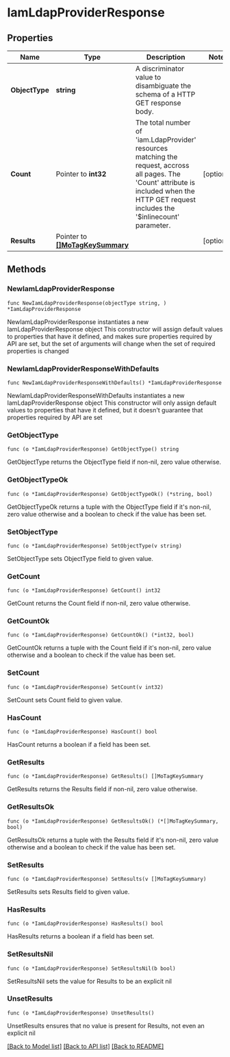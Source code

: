 # IamLdapProviderResponse

## Properties

Name | Type | Description | Notes
------------ | ------------- | ------------- | -------------
**ObjectType** | **string** | A discriminator value to disambiguate the schema of a HTTP GET response body. | 
**Count** | Pointer to **int32** | The total number of &#39;iam.LdapProvider&#39; resources matching the request, accross all pages. The &#39;Count&#39; attribute is included when the HTTP GET request includes the &#39;$inlinecount&#39; parameter. | [optional] 
**Results** | Pointer to [**[]MoTagKeySummary**](MoTagKeySummary.md) |  | [optional] 

## Methods

### NewIamLdapProviderResponse

`func NewIamLdapProviderResponse(objectType string, ) *IamLdapProviderResponse`

NewIamLdapProviderResponse instantiates a new IamLdapProviderResponse object
This constructor will assign default values to properties that have it defined,
and makes sure properties required by API are set, but the set of arguments
will change when the set of required properties is changed

### NewIamLdapProviderResponseWithDefaults

`func NewIamLdapProviderResponseWithDefaults() *IamLdapProviderResponse`

NewIamLdapProviderResponseWithDefaults instantiates a new IamLdapProviderResponse object
This constructor will only assign default values to properties that have it defined,
but it doesn't guarantee that properties required by API are set

### GetObjectType

`func (o *IamLdapProviderResponse) GetObjectType() string`

GetObjectType returns the ObjectType field if non-nil, zero value otherwise.

### GetObjectTypeOk

`func (o *IamLdapProviderResponse) GetObjectTypeOk() (*string, bool)`

GetObjectTypeOk returns a tuple with the ObjectType field if it's non-nil, zero value otherwise
and a boolean to check if the value has been set.

### SetObjectType

`func (o *IamLdapProviderResponse) SetObjectType(v string)`

SetObjectType sets ObjectType field to given value.


### GetCount

`func (o *IamLdapProviderResponse) GetCount() int32`

GetCount returns the Count field if non-nil, zero value otherwise.

### GetCountOk

`func (o *IamLdapProviderResponse) GetCountOk() (*int32, bool)`

GetCountOk returns a tuple with the Count field if it's non-nil, zero value otherwise
and a boolean to check if the value has been set.

### SetCount

`func (o *IamLdapProviderResponse) SetCount(v int32)`

SetCount sets Count field to given value.

### HasCount

`func (o *IamLdapProviderResponse) HasCount() bool`

HasCount returns a boolean if a field has been set.

### GetResults

`func (o *IamLdapProviderResponse) GetResults() []MoTagKeySummary`

GetResults returns the Results field if non-nil, zero value otherwise.

### GetResultsOk

`func (o *IamLdapProviderResponse) GetResultsOk() (*[]MoTagKeySummary, bool)`

GetResultsOk returns a tuple with the Results field if it's non-nil, zero value otherwise
and a boolean to check if the value has been set.

### SetResults

`func (o *IamLdapProviderResponse) SetResults(v []MoTagKeySummary)`

SetResults sets Results field to given value.

### HasResults

`func (o *IamLdapProviderResponse) HasResults() bool`

HasResults returns a boolean if a field has been set.

### SetResultsNil

`func (o *IamLdapProviderResponse) SetResultsNil(b bool)`

 SetResultsNil sets the value for Results to be an explicit nil

### UnsetResults
`func (o *IamLdapProviderResponse) UnsetResults()`

UnsetResults ensures that no value is present for Results, not even an explicit nil

[[Back to Model list]](../README.md#documentation-for-models) [[Back to API list]](../README.md#documentation-for-api-endpoints) [[Back to README]](../README.md)


